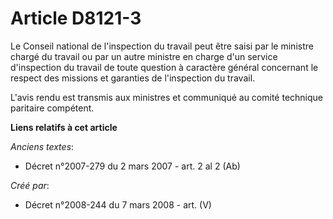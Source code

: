 # Article D8121-3

Le Conseil national de l'inspection du travail peut être saisi par le ministre chargé du travail ou par un autre ministre en
charge d'un service d'inspection du travail de toute question à caractère général concernant le respect des missions et
garanties de l'inspection du travail.

L'avis rendu est transmis aux ministres et communiqué au comité technique paritaire compétent.

**Liens relatifs à cet article**

_Anciens textes_:

  - Décret n°2007-279 du 2 mars 2007 - art. 2 al 2 (Ab)

_Créé par_:

  - Décret n°2008-244 du 7 mars 2008 - art. (V)
